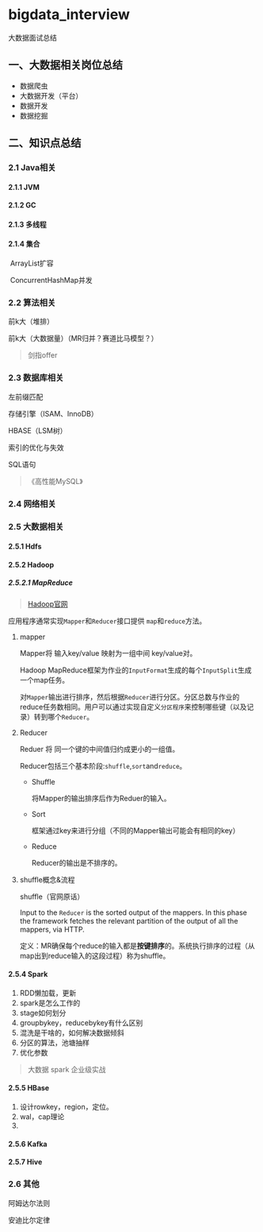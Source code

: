 # bigdata_interview
大数据面试总结

## 一、大数据相关岗位总结

- 数据爬虫
- 大数据开发（平台）
- 数据开发
- 数据挖掘

## 二、知识点总结

### 2.1 Java相关

   #### 2.1.1 JVM

   #### 2.1.2 GC

   #### 2.1.3 多线程

   #### 2.1.4 集合

   ​	ArrayList扩容

   ​	ConcurrentHashMap并发

### 2.2 算法相关

   前k大（堆排）

   前k大（大数据量）（MR归并？赛道比马模型？）

   > 剑指offer
   >
   > 

### 2.3 数据库相关

   左前缀匹配

   存储引擎（ISAM、InnoDB）

   HBASE（LSM树）

   索引的优化与失效

   SQL语句

   > 《高性能MySQL》

### 2.4 网络相关

### 2.5 大数据相关
#### 2.5.1 Hdfs
#### 2.5.2 Hadoop



##### 2.5.2.1 MapReduce
>[Hadoop官网](http://hadoop.apache.org/docs/stable/hadoop-mapreduce-client/hadoop-mapreduce-client-core/MapReduceTutorial.html)

应用程序通常实现`Mapper`和`Reducer`接口提供 `map`和`reduce`方法。


1. mapper

   Mapper将 输入key/value 映射为一组中间 key/value对。

   Hadoop MapReduce框架为作业的`InputFormat`生成的每个`InputSplit`生成一个map任务。 

   对`Mapper`输出进行排序，然后根据`Reducer`进行分区。分区总数与作业的reduce任务数相同。用户可以通过实现自定义`分区程序`来控制哪些键（以及记录）转到哪个`Reducer`。 

2. Reducer

   Reduer 将 同一个键的中间值归约成更小的一组值。

   Reducer包括三个基本阶段:`shuffle`,`sort`and`reduce`。

   - Shuffle

     将Mapper的输出排序后作为Reduer的输入。

   - Sort

     框架通过key来进行分组（不同的Mapper输出可能会有相同的key）

   - Reduce

     Reducer的输出是不排序的。

3. shuffle概念&流程

   shuffle（官网原话）

   Input to the `Reducer` is the sorted output of the mappers. In this phase the framework fetches the relevant partition of the output of all the mappers, via HTTP.

   定义：MR确保每个reduce的输入都是**按键排序**的。系统执行排序的过程（从map出到reduce输入的这段过程）称为shuffle。

   

#### 2.5.4 Spark 

1. RDD懒加载，更新
2. spark是怎么工作的
3. stage如何划分
4. groupbykey，reducebykey有什么区别
5. 混洗是干啥的，如何解决数据倾斜
6. 分区的算法，池塘抽样
7. 优化参数

> 大数据 spark 企业级实战

#### 2.5.5 HBase

1. 设计rowkey，region，定位。
2. wal，cap理论
3. 

#### 2.5.6 Kafka
#### 2.5.7 Hive




### 2.6 其他

   阿姆达尔法则

   安迪比尔定律

   